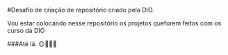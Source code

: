 #Desafio de criação de repositório criado pela DIO. 

Vou estar colocando nesse repositório os projetos queforem feitos com os curso da DIO

###Até lá. 😉🚀🚀🚀